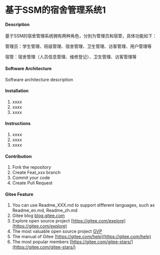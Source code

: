 # 基于SSM的宿舍管理系统1

#### Description
基于SSM的宿舍管理系统拥有两种角色，分别为管理员和宿管，具体功能如下：

管理员：学生管理、班级管理、宿舍管理、卫生管理、访客管理、用户管理等

宿管：宿舍管理（人员信息管理、维修登记）、卫生管理、访客管理等

#### Software Architecture
Software architecture description

#### Installation

1.  xxxx
2.  xxxx
3.  xxxx

#### Instructions

1.  xxxx
2.  xxxx
3.  xxxx

#### Contribution

1.  Fork the repository
2.  Create Feat_xxx branch
3.  Commit your code
4.  Create Pull Request


#### Gitee Feature

1.  You can use Readme\_XXX.md to support different languages, such as Readme\_en.md, Readme\_zh.md
2.  Gitee blog [blog.gitee.com](https://blog.gitee.com)
3.  Explore open source project [https://gitee.com/explore](https://gitee.com/explore)
4.  The most valuable open source project [GVP](https://gitee.com/gvp)
5.  The manual of Gitee [https://gitee.com/help](https://gitee.com/help)
6.  The most popular members  [https://gitee.com/gitee-stars/](https://gitee.com/gitee-stars/)
